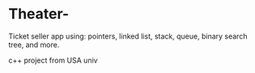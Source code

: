 # Theater-
Ticket seller app using: pointers, linked list, stack, queue, binary search tree, and more. 

c++ project from USA univ 
